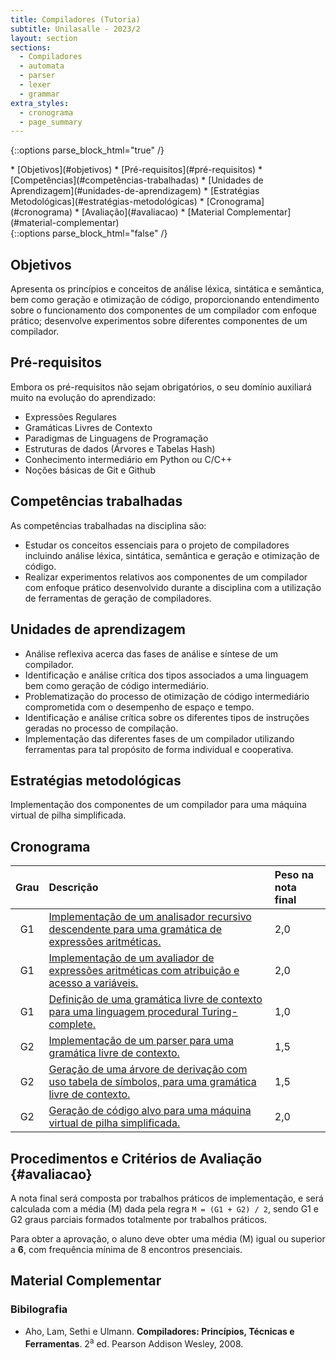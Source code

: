 ```yaml
---
title: Compiladores (Tutoria)
subtitle: Unilasalle - 2023/2
layout: section
sections:
  - Compiladores
  - automata
  - parser
  - lexer
  - grammar
extra_styles:
  - cronograma
  - page_summary
---
```

{::options parse_block_html="true" /}
<div id="page_summary">
* [Objetivos](#objetivos)
* [Pré-requisitos](#pré-requisitos)
* [Competências](#competências-trabalhadas)
* [Unidades de Aprendizagem](#unidades-de-aprendizagem)
* [Estratégias Metodológicas](#estratégias-metodológicas)
* [Cronograma](#cronograma) 
* [Avaliação](#avaliacao)
* [Material Complementar](#material-complementar)
</div>
{::options parse_block_html="false" /}

## Objetivos

Apresenta os princípios e conceitos de análise léxica, sintática e semântica, bem como geração e otimização de código, proporcionando entendimento sobre o funcionamento dos componentes de um compilador com enfoque prático; desenvolve experimentos sobre diferentes componentes de um compilador.


## Pré-requisitos

Embora os pré-requisitos não sejam obrigatórios, o seu domínio auxiliará muito na evolução do aprendizado:

* Expressões Regulares
* Gramáticas Livres de Contexto
* Paradigmas de Linguagens de Programação
* Estruturas de dados (Árvores e Tabelas Hash)
* Conhecimento intermediário em Python ou C/C++
* Noções básicas de Git e Github


## Competências trabalhadas

As competências trabalhadas na disciplina são:
* Estudar os conceitos essenciais para o projeto de compiladores incluindo análise léxica, sintática, semântica e geração e otimização de código.
* Realizar experimentos relativos aos componentes de um compilador com enfoque prático desenvolvido durante a disciplina com a utilização de ferramentas de geração de compiladores.


## Unidades de aprendizagem

* Análise reflexiva acerca das fases de análise e síntese de um compilador.
* Identificação e análise crítica dos tipos associados a uma linguagem bem como geração de código intermediário.
* Problematização do processo de otimização de código intermediário comprometida com o desempenho de espaço e tempo.
* Identificação e análise crítica sobre os diferentes tipos de instruções geradas no processo de compilação.
* Implementação das diferentes fases de um compilador utilizando ferramentas para tal propósito de forma individual e cooperativa.


## Estratégias metodológicas

Implementação dos componentes de um compilador para uma máquina virtual de pilha simplificada.

## Cronograma

| Grau | Descrição | Peso na nota final |
| :--: | :------------------ | :--- |
| G1 | [Implementação de um analisador recursivo descendente para uma gramática de expressões aritméticas.](trabalho-01) | 2,0 |
| G1 | [Implementação de um avaliador de expressões aritméticas com atribuição e acesso a variáveis.](trabalho-02) | 2,0 |
| G1 | [Definição de uma gramática livre de contexto para uma linguagem procedural Turing-complete.](trabalho-03) | 1,0 |
| G2 | [Implementação de um parser para uma gramática livre de contexto.](trabalho-04) | 1,5 |
| G2 | [Geração de uma árvore de derivação com uso tabela de símbolos, para uma gramática livre de contexto.](trabalho-05) | 1,5 |
| G2 | [Geração de código alvo para uma máquina virtual de pilha simplificada.](trabalho-06) | 2,0 |


## Procedimentos e Critérios de Avaliação {#avaliacao}

A nota final será composta por trabalhos práticos de implementação, e será calculada com  a média (M) dada pela regra `M = (G1 + G2) / 2`, sendo G1 e G2 graus parciais formados totalmente por trabalhos práticos.

Para obter a aprovação, o aluno deve obter uma média (M) igual ou superior a **6**, com frequência mínima de 8 encontros presenciais.

## Material Complementar

### Bibilografia

* Aho, Lam, Sethi e Ulmann. **Compiladores: Princípios, Técnicas e Ferramentas**. 2<sup>a</sup> ed. Pearson Addison Wesley, 2008.
